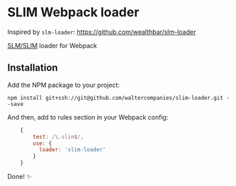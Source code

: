 # SLIM Webpack loader

Inspired by `slm-loader`: https://github.com/wealthbar/slm-loader

[SLM/SLIM](https://github.com/slm-lang/slm) loader for Webpack

## Installation

Add the NPM package to your project:

    npm install git+ssh://git@github.com/waltercompanies/slim-loader.git --save

And then, add to rules section in your Webpack config:

```js
    {
        test: /\.slim$/,
        use: {
          loader: 'slim-loader'
        }
    }
```

Done! :sparkles:
